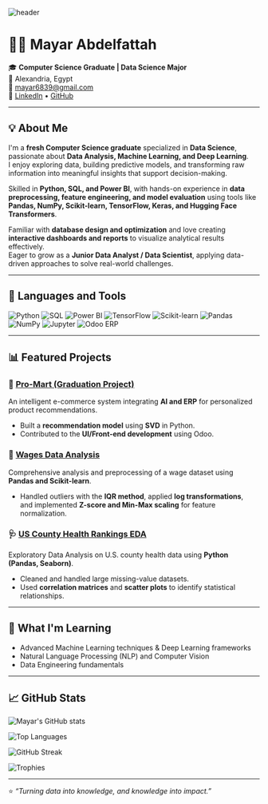 <!-- Header Banner -->
![header](https://capsule-render.vercel.app/api?type=wave&color=0:0A66C2,100:00B4DB&height=200&section=header&text=Hi%20I'm%20Mayar%20Abdelfattah%20👋&fontSize=35&fontColor=ffffff)

# 👩‍💻 Mayar Abdelfattah

🎓 **Computer Science Graduate | Data Science Major**  
📍 Alexandria, Egypt  
📧 [mayar6839@gmail.com](mailto:mayar6839@gmail.com)  
🔗 [LinkedIn](https://www.linkedin.com/in/mayar-abdelfattah) • [GitHub](https://github.com/MayarAbdelfattah)

---

## 💡 About Me  

I'm a **fresh Computer Science graduate** specialized in **Data Science**, passionate about **Data Analysis, Machine Learning, and Deep Learning**.  
I enjoy exploring data, building predictive models, and transforming raw information into meaningful insights that support decision-making.  

Skilled in **Python, SQL, and Power BI**, with hands-on experience in **data preprocessing, feature engineering, and model evaluation** using tools like **Pandas, NumPy, Scikit-learn, TensorFlow, Keras, and Hugging Face Transformers**.  

Familiar with **database design and optimization** and love creating **interactive dashboards and reports** to visualize analytical results effectively.  
Eager to grow as a **Junior Data Analyst / Data Scientist**, applying data-driven approaches to solve real-world challenges.  

---

## 🧰 Languages and Tools  

![Python](https://img.shields.io/badge/Python-3776AB?style=for-the-badge&logo=python&logoColor=white)
![SQL](https://img.shields.io/badge/SQL-4479A1?style=for-the-badge&logo=postgresql&logoColor=white)
![Power BI](https://img.shields.io/badge/Power%20BI-F2C811?style=for-the-badge&logo=powerbi&logoColor=black)
![TensorFlow](https://img.shields.io/badge/TensorFlow-FF6F00?style=for-the-badge&logo=tensorflow&logoColor=white)
![Scikit-learn](https://img.shields.io/badge/Scikit--learn-F7931E?style=for-the-badge&logo=scikit-learn&logoColor=white)
![Pandas](https://img.shields.io/badge/Pandas-150458?style=for-the-badge&logo=pandas&logoColor=white)
![NumPy](https://img.shields.io/badge/NumPy-013243?style=for-the-badge&logo=numpy&logoColor=white)
![Jupyter](https://img.shields.io/badge/Jupyter-F37626?style=for-the-badge&logo=jupyter&logoColor=white)
![Odoo ERP](https://img.shields.io/badge/Odoo-714B67?style=for-the-badge&logo=odoo&logoColor=white)

---

## 📊 Featured Projects  

### 🛒 [Pro-Mart (Graduation Project)](https://github.com/MayarAbdelfattah/ProMart)
An intelligent e-commerce system integrating **AI and ERP** for personalized product recommendations.  
- Built a **recommendation model** using **SVD** in Python.  
- Contributed to the **UI/Front-end development** using Odoo.  

### 💼 [Wages Data Analysis](https://github.com/MayarAbdelfattah/Wages-Data-Analysis)
Comprehensive analysis and preprocessing of a wage dataset using **Pandas and Scikit-learn**.  
- Handled outliers with the **IQR method**, applied **log transformations**,  
  and implemented **Z-score and Min-Max scaling** for feature normalization.  

### 🩺 [US County Health Rankings EDA](https://github.com/MayarAbdelfattah/EDA-Project)
Exploratory Data Analysis on U.S. county health data using **Python (Pandas, Seaborn)**.  
- Cleaned and handled large missing-value datasets.  
- Used **correlation matrices** and **scatter plots** to identify statistical relationships.  

---

## 🧠 What I'm Learning  

- Advanced Machine Learning techniques & Deep Learning frameworks  
- Natural Language Processing (NLP) and Computer Vision  
- Data Engineering fundamentals  

---

## 📈 GitHub Stats  

![Mayar's GitHub stats](https://github-readme-stats.vercel.app/api?username=MayarAbdelfattah&show_icons=true&theme=tokyonight)

![Top Languages](https://github-readme-stats.vercel.app/api/top-langs/?username=MayarAbdelfattah&layout=compact&theme=tokyonight)

![GitHub Streak](https://github-readme-streak-stats.herokuapp.com/?user=MayarAbdelfattah&theme=tokyonight)

![Trophies](https://github-profile-trophy.vercel.app/?username=MayarAbdelfattah&theme=onedark)

---

⭐ *“Turning data into knowledge, and knowledge into impact.”*

<!--
**MayarAbdelfattah/MayarAbdelfattah** is a ✨ _special_ ✨ repository because its `README.md` (this file) appears on your GitHub profile.

Here are some ideas to get you started:

- 🔭 I’m currently working on ...
- 🌱 I’m currently learning ...
- 👯 I’m looking to collaborate on ...
- 🤔 I’m looking for help with ...
- 💬 Ask me about ...
- 📫 How to reach me: ...
- 😄 Pronouns: ...
- ⚡ Fun fact: ...
-->
